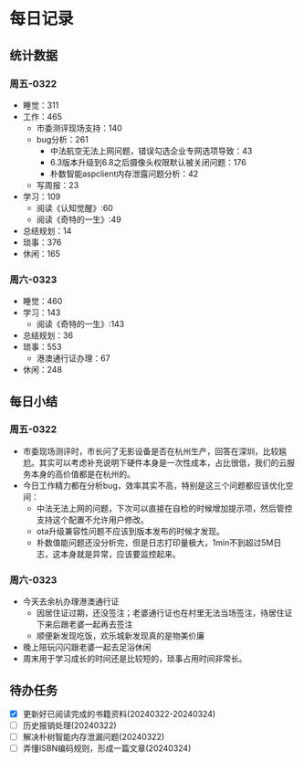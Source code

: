 # 每日记录
## 统计数据
### 周五-0322
* 睡觉：311
* 工作：465
  * 市委测评现场支持：140
  * bug分析：261
    * 中法航空无法上网问题，错误勾选企业专网选项导致：43
    * 6.3版本升级到6.8之后摄像头权限默认被关闭问题：176
    * 朴数智能aspclient内存泄露问题分析：42
  * 写周报：23
* 学习：109
  * 阅读《认知觉醒》:60
  * 阅读《奇特的一生》:49
* 总结规划：14
* 琐事：376
* 休闲：165
### 周六-0323
* 睡觉：460
* 学习：143
  * 阅读《奇特的一生》:143
* 总结规划：36
* 琐事：553
  * 港澳通行证办理：67
* 休闲：248
## 每日小结
### 周五-0322
* 市委现场测评时，市长问了无影设备是否在杭州生产，回答在深圳，比较尴尬。其实可以考虑补充说明下硬件本身是一次性成本，占比很低，我们的云服务本身的高价值都是在杭州的。
* 今日工作精力都在分析bug，效率其实不高，特别是这三个问题都应该优化空间：
  * 中法无法上网的问题，下次可以直接在自检的时候增加提示项，然后管控支持这个配置不允许用户修改。
  * ota升级兼容性问题不应该到版本发布的时候才发现。
  * 朴数值能问题还没分析完，但是日志打印量极大，1min不到超过5M日志，这本身就是异常，应该要监控起来。
### 周六-0323
* 今天去余杭办理港澳通行证
  * 因居住证过期，还没签注；老婆通行证也在村里无法当场签注，待居住证下来后跟老婆一起再去签注
  * 顺便新发现吃饭，欢乐城新发现真的是物美价廉
* 晚上陪玩闪闪跟老婆一起去足浴休闲
* 周末用于学习成长的时间还是比较短的，琐事占用时间非常长。
## 待办任务
- [x] 更新好已阅读完成的书籍资料(20240322-20240324)
- [ ] 历史报销处理(20240322)
- [ ] 解决朴树智能内存泄漏问题(20240322)
- [ ] 弄懂ISBN编码规则，形成一篇文章(20240324)